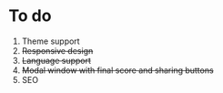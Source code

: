 # To do

1. Theme support
2. ~~Responsive design~~
3. ~~Language support~~
4. ~~Modal window with final score and sharing buttons~~
5. SEO